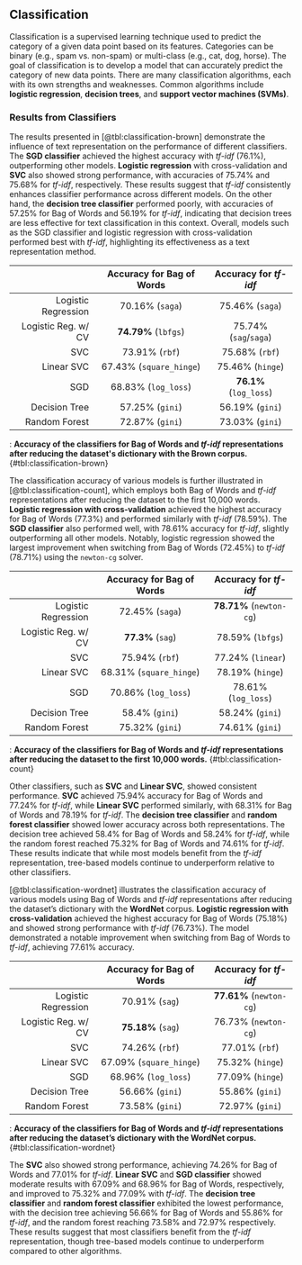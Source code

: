 ## Classification

Classification is a supervised learning technique used to predict the category of a given data point based on its features. Categories can be binary (e.g., spam vs. non-spam) or multi-class (e.g., cat, dog, horse). The goal of classification is to develop a model that can accurately predict the category of new data points. There are many classification algorithms, each with its own strengths and weaknesses. Common algorithms include **logistic regression**, **decision trees**, and **support vector machines (SVMs)**.

### Results from Classifiers

The results presented in [@tbl:classification-brown] demonstrate the influence of text representation on the performance of different classifiers. The **SGD classifier** achieved the highest accuracy with *tf-idf* (76.1%), outperforming other models. **Logistic regression** with cross-validation and **SVC** also showed strong performance, with accuracies of 75.74% and 75.68% for *tf-idf*, respectively. These results suggest that *tf-idf* consistently enhances classifier performance across different models. On the other hand, the **decision tree classifier** performed poorly, with accuracies of 57.25% for Bag of Words and 56.19% for *tf-idf*, indicating that decision trees are less effective for text classification in this context. Overall, models such as the SGD classifier and logistic regression with cross-validation performed best with *tf-idf*, highlighting its effectiveness as a text representation method.

|                     | Accuracy for Bag of Words | Accuracy for *tf-idf*  |
| ------------------: | :-----------------------: | :--------------------: |
| Logistic Regression |      70.16% (`saga`)      |    75.46% (`saga`)     |
| Logistic Reg. w/ CV |   **74.79%** (`lbfgs`)    | 75.74% (`sag`/`saga`)  |
|                 SVC |      73.91% (`rbf`)       |     75.68% (`rbf`)     |
|          Linear SVC |  67.43% (`square_hinge`)  |    75.46% (`hinge`)    |
|                 SGD |    68.83% (`log_loss`)    | **76.1%** (`log_loss`) |
|       Decision Tree |      57.25% (`gini`)      |    56.19% (`gini`)     |
|       Random Forest |      72.87% (`gini`)      |    73.03% (`gini`)     |

: **Accuracy of the classifiers for Bag of Words and *tf-idf* representations after reducing the dataset's dictionary with the Brown corpus.** {#tbl:classification-brown}

The classification accuracy of various models is further illustrated in [@tbl:classification-count], which employs both Bag of Words and *tf-idf* representations after reducing the dataset to the first 10,000 words. **Logistic regression with cross-validation** achieved the highest accuracy for Bag of Words (77.3%) and performed similarly with *tf-idf* (78.59%). The **SGD classifier** also performed well, with 78.61% accuracy for *tf-idf*, slightly outperforming all other models. Notably, logistic regression showed the largest improvement when switching from Bag of Words (72.45%) to *tf-idf* (78.71%) using the `newton-cg` solver.

|                     | Accuracy for Bag of Words |  Accuracy for *tf-idf*   |
| ------------------: | :-----------------------: | :----------------------: |
| Logistic Regression |      72.45% (`saga`)      | **78.71%** (`newton-cg`) |
| Logistic Reg. w/ CV |     **77.3%** (`sag`)     |     78.59% (`lbfgs`)     |
|                 SVC |      75.94% (`rbf`)       |    77.24% (`linear`)     |
|          Linear SVC |  68.31% (`square_hinge`)  |     78.19% (`hinge`)     |
|                 SGD |    70.86% (`log_loss`)     |   78.61% (`log_loss`)    |
|       Decision Tree |      58.4% (`gini`)       |     58.24% (`gini`)      |
|       Random Forest |      75.32% (`gini`)      |     74.61% (`gini`)      |

: **Accuracy of the classifiers for Bag of Words and *tf-idf* representations after reducing the dataset to the first 10,000 words.** {#tbl:classification-count}

Other classifiers, such as **SVC** and **Linear SVC**, showed consistent performance. **SVC** achieved 75.94% accuracy for Bag of Words and 77.24% for *tf-idf*, while **Linear SVC** performed similarly, with 68.31% for Bag of Words and 78.19% for *tf-idf*. The **decision tree classifier** and **random forest classifier** showed lower accuracy across both representations. The decision tree achieved 58.4% for Bag of Words and 58.24% for *tf-idf*, while the random forest reached 75.32% for Bag of Words and 74.61% for *tf-idf*. These results indicate that while most models benefit from the *tf-idf* representation, tree-based models continue to underperform relative to other classifiers.

[@tbl:classification-wordnet] illustrates the classification accuracy of various models using Bag of Words and *tf-idf* representations after reducing the dataset’s dictionary with the **WordNet** corpus. **Logistic regression with cross-validation** achieved the highest accuracy for Bag of Words (75.18%) and showed strong performance with *tf-idf* (76.73%). The model demonstrated a notable improvement when switching from Bag of Words to *tf-idf*, achieving 77.61% accuracy.

|                     | Accuracy for Bag of Words |  Accuracy for *tf-idf*   |
| ------------------: | :-----------------------: | :----------------------: |
| Logistic Regression |      70.91% (`sag`)       | **77.61%** (`newton-cg`) |
| Logistic Reg. w/ CV |    **75.18%** (`sag`)     |   76.73% (`newton-cg`)   |
|                 SVC |      74.26% (`rbf`)       |      77.01% (`rbf`)      |
|          Linear SVC |  67.09% (`square_hinge`)  |     75.32% (`hinge`)     |
|                 SGD |    68.96% (`log_loss`)    |     77.09% (`hinge`)     |
|       Decision Tree |      56.66% (`gini`)      |     55.86% (`gini`)      |
|       Random Forest |      73.58% (`gini`)      |     72.97% (`gini`)      |

: **Accuracy of the classifiers for Bag of Words and *tf-idf* representations after reducing the dataset’s dictionary with the WordNet corpus.** {#tbl:classification-wordnet}

The **SVC** also showed strong performance, achieving 74.26% for Bag of Words and 77.01% for *tf-idf*. **Linear SVC** and **SGD classifier** showed moderate results with 67.09% and 68.96% for Bag of Words, respectively, and improved to 75.32% and 77.09% with *tf-idf*. The **decision tree classifier** and **random forest classifier** exhibited the lowest performance, with the decision tree achieving 56.66% for Bag of Words and 55.86% for *tf-idf*, and the random forest reaching 73.58% and 72.97% respectively. These results suggest that most classifiers benefit from the *tf-idf* representation, though tree-based models continue to underperform compared to other algorithms.
